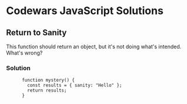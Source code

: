 # Codewars JavaScript Solutions

## Return to Sanity

This function should return an object, but it's not doing what's intended. What's wrong?

### Solution

```
      function mystery() {
        const results = { sanity: "Hello" };
        return results;
      }
```
